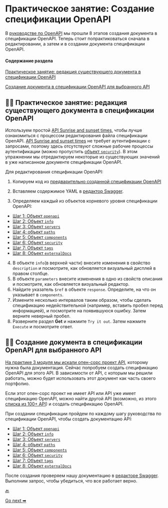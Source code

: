 # Практическое занятие: Создание спецификации OpenAPI

В [руководстве по OpenAPI](openapi-tutorial-overview.md) мы прошли 8 этапов создания документа в спецификации OpenAPI. Теперь стоит попрактиковаться сначала в редактировании, а затем и в создании документа спецификации OpenAPI.

#### Содержание раздела

[Практическое занятие: редакция существующего документа в спецификации OpenAPI](#edit)

[Создание документа в спецификации OpenAPI для выбранного API](#create)

<a name="edit"></a>
## 👨‍💻 Практическое занятие: редакция существующего документа в спецификации OpenAPI

Используем простой [API Sunrise and sunset times](https://sunrise-sunset.org/api), чтобы лучше ознакомиться с процессом редактирования файла спецификации OpenAPI. [API Sunrise and sunset times](https://sunrise-sunset.org/api) не требует аутентификации с запросами, поэтому здесь отсутствуют сложные рабочие процессы аутентификации (можно пропустить [объект `security`](step6-security-object.md)). В этом упражнении мы отредактируем некоторые из существующих значений в уже написанном документе спецификации OpenAPI.

Для редактирования спецификации OpenAPI:

1. Копируем код из [предварительно созданной спецификации OpenAPI](https://idratherbewriting.com/learnapidoc/assets/files/swagger-sunrise-sunset/openapi_sunrise_sunset.yml)

2. Вставляем содержимое YAML в [редактор Swagger](https://editor.swagger.io/).

3. Определяем каждый из объектов корневого уровня спецификации OpenAPI:

- [Шаг 1: Объект `openapi`](step1-openapi-object.md)
- [Шаг 2: Объект `info`](step2-info-object.md)
- [Шаг 3: Объект `servers`](step3-servers-object.md)
- [Шаг 4: объект `paths`](step4-paths-object.md)
- [Шаг 5: Объект `components`](step5-components-object.md)
- [Шаг 6: Объект `security`](step6-security-object.md)
- [Шаг 7: Объект `tags`](step7-tags-object.md)
- [Шаг 8: Объект `externalDocs`](step8-externalDocs-object.md)

4. В объекте `info`(в верхней части) внесите изменения в свойство `description` и посмотрите, как обновляется визуальный дисплей в правом столбце.
5. В объекте `parameters` внесите изменения в одно из свойств описания и посмотрите, как обновляется визуальный редактор.
6. Найдите указатель `$ref` в объекте `response`. Определите, на что он указывает в `components`.
7. Измените несколько интервалов таким образом, чтобы сделать спецификацию недействительной (например, вставить пробел перед информацией), и посмотрите на появившуюся ошибку. Затем верните неверный пробел.
8. Разверните раздел **Get** и нажмите `Try it out`. Затем нажмите `Execute` и посмотрите ответ.



<a name="create"></a>
## 👨‍💻 Создание документа в спецификации OpenAPI для выбранного API

[На практике 3 модуля мы искали опен-сорс проект API](../documenting-api-endpoints/find-open-source-project.md), которому нужна была документация. Сейчас попробуем создать спецификацию OpenAPI для этого API. В зависимости от API, с которым мы решили работать, можно будет использовать этот документ как часть своего портфолио.

Если этот опен-сорс проект не имеет API или API уже имеет спецификацию OpenAPI, можно найти другой API (возможно, из этого [списка из 100+ API](../Publishing-doc/API-doc-sites-list.md)) и создать спецификацию OpenAPI.

При создании спецификации пройдем по каждому шагу руководства по спецификации OpenAPI, чтобы создать документацию API:

- [Шаг 1: Объект `openapi`](step1-openapi-object.md)
- [Шаг 2: Объект `info`](step2-info-object.md)
- [Шаг 3: Объект `servers`](step3-servers-object.md)
- [Шаг 4: объект `paths`](step4-paths-object.md)
- [Шаг 5: Объект `components`](step5-components-object.md)
- [Шаг 6: Объект `security`](step6-security-object.md)
- [Шаг 7: Объект `tags`](step7-tags-object.md)
- [Шаг 8: Объект `externalDocs`](step8-externalDocs-object.md)

После создания проверяем нашу документацию в [редакторе Swagger](https://swagger.io/tools/swagger-editor/). Выполним запрос, чтобы убедиться, что все работает верно.


[🔙](step8-externalDocs-object.md)

[Go next ➡](swagger-ui-tutorial.md)
